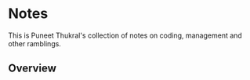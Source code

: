 # Notes

This is Puneet Thukral's collection of notes on coding, management and other ramblings.

## Overview
